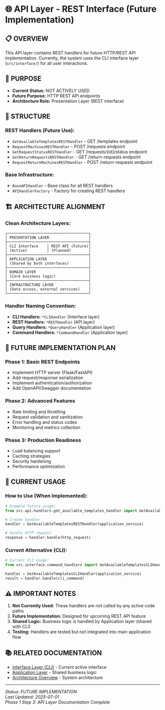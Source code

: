 # 🌐 API Layer - REST Interface (Future Implementation)

## 📋 OVERVIEW
This API layer contains REST handlers for future HTTP/REST API implementation. Currently, the system uses the CLI interface layer (`src/interface/`) for all user interactions.

## 🎯 PURPOSE
- **Current Status:** NOT ACTIVELY USED
- **Future Purpose:** HTTP REST API endpoints
- **Architecture Role:** Presentation Layer (REST interface)

## 📁 STRUCTURE

### **REST Handlers (Future Use):**
- `GetAvailableTemplatesRESTHandler` - GET /templates endpoint
- `RequestMachinesRESTHandler` - POST /requests endpoint  
- `GetRequestStatusRESTHandler` - GET /requests/{id}/status endpoint
- `GetReturnRequestsRESTHandler` - GET /return-requests endpoint
- `RequestReturnMachinesRESTHandler` - POST /return-requests endpoint

### **Base Infrastructure:**
- `BaseAPIHandler` - Base class for all REST handlers
- `APIHandlerFactory` - Factory for creating REST handlers

## 🏗️ ARCHITECTURE ALIGNMENT

### **Clean Architecture Layers:**
```
┌─────────────────────────────────────┐
│ PRESENTATION LAYER                  │
├─────────────────────────────────────┤
│ CLI Interface    │ REST API (Future)│
│ (Active)         │ (Planned)        │
├─────────────────────────────────────┤
│ APPLICATION LAYER                   │
│ (Shared by both interfaces)         │
├─────────────────────────────────────┤
│ DOMAIN LAYER                        │
│ (Core business logic)               │
├─────────────────────────────────────┤
│ INFRASTRUCTURE LAYER                │
│ (Data access, external services)    │
└─────────────────────────────────────┘
```

### **Handler Naming Convention:**
- **CLI Handlers:** `*CLIHandler` (Interface layer)
- **REST Handlers:** `*RESTHandler` (API layer) 
- **Query Handlers:** `*QueryHandler` (Application layer)
- **Command Handlers:** `*CommandHandler` (Application layer)

## 🚀 FUTURE IMPLEMENTATION PLAN

### **Phase 1: Basic REST Endpoints**
- Implement HTTP server (Flask/FastAPI)
- Add request/response serialization
- Implement authentication/authorization
- Add OpenAPI/Swagger documentation

### **Phase 2: Advanced Features**
- Rate limiting and throttling
- Request validation and sanitization
- Error handling and status codes
- Monitoring and metrics collection

### **Phase 3: Production Readiness**
- Load balancing support
- Caching strategies
- Security hardening
- Performance optimization

## 🔧 CURRENT USAGE

### **How to Use (When Implemented):**
```python
# Example future usage:
from src.api.handlers.get_available_templates_handler import GetAvailableTemplatesRESTHandler

# Create handler
handler = GetAvailableTemplatesRESTHandler(application_service)

# Handle HTTP request
response = handler.handle(http_request)
```

### **Current Alternative (CLI):**
```python
# Current CLI usage:
from src.interface.command_handlers import GetAvailableTemplatesCLIHandler

handler = GetAvailableTemplatesCLIHandler(application_service)
result = handler.handle(cli_command)
```

## ⚠️ IMPORTANT NOTES

1. **Not Currently Used:** These handlers are not called by any active code paths
2. **Future Implementation:** Designed for upcoming REST API feature
3. **Shared Logic:** Business logic is handled by Application layer (shared with CLI)
4. **Testing:** Handlers are tested but not integrated into main application flow

## 📚 RELATED DOCUMENTATION
- [Interface Layer (CLI)](../interface/README.md) - Current active interface
- [Application Layer](../application/README.md) - Shared business logic
- [Architecture Overview](../../docs/architecture.md) - System architecture

---

*Status: FUTURE IMPLEMENTATION*  
*Last Updated: 2025-07-01*  
*Phase 1 Step 3: API Layer Documentation Complete*
